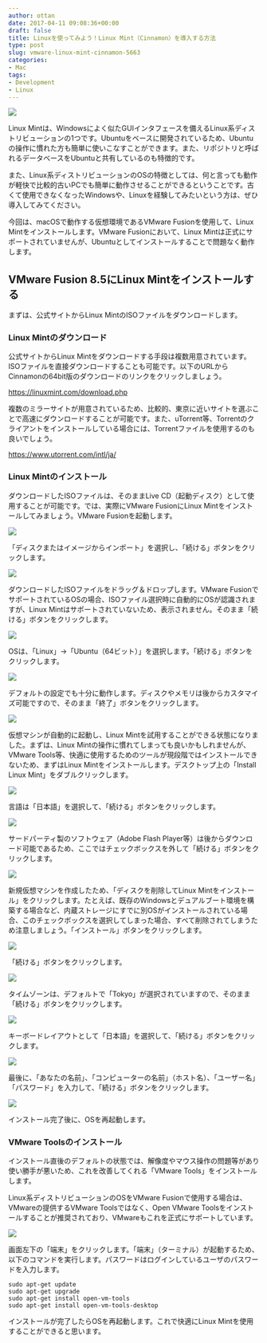 ```yaml
---
author: ottan
date: 2017-04-11 09:08:36+00:00
draft: false
title: Linuxを使ってみよう！Linux Mint（Cinnamon）を導入する方法
type: post
slug: vmware-linux-mint-cinnamon-5663
categories:
- Mac
tags:
- Development
- Linux
---
```


![](/uploads/2017/04/170411-58ec97c0c5d9c.jpg)

Linux Mintは、Windowsによく似たGUIインタフェースを備えるLinux系ディストリビューションの1つです。Ubuntuをベースに開発されているため、Ubuntuの操作に慣れた方も簡単に使いこなすことができます。また、リポジトリと呼ばれるデータベースをUbuntuと共有しているのも特徴的です。

また、Linux系ディストリビューションのOSの特徴としては、何と言っても動作が軽快で比較的古いPCでも簡単に動作させることができるということです。古くて使用できなくなったWindowsや、Linuxを経験してみたいという方は、ぜひ導入してみてください。

今回は、macOSで動作する仮想環境であるVMware Fusionを使用して、Linux Mintをインストールします。VMware Fusionにおいて、Linux Mintは正式にサポートされていませんが、Ubuntuとしてインストールすることで問題なく動作します。

## VMware Fusion 8.5にLinux Mintをインストールする

まずは、公式サイトからLinux MintのISOファイルをダウンロードします。

### Linux Mintのダウンロード

公式サイトからLinux Mintをダウンロードする手段は複数用意されています。ISOファイルを直接ダウンロードすることも可能です。以下のURLからCinnamonの64bit版のダウンロードのリンクをクリックしましょう。

<https://linuxmint.com/download.php>

複数のミラーサイトが用意されているため、比較的、東京に近いサイトを選ぶことで高速にダウンロードすることが可能です。また、uTorrent等、Torrentのクライアントをインストールしている場合には、Torrentファイルを使用するのも良いでしょう。

<https://www.utorrent.com/intl/ja/>

### Linux Mintのインストール

ダウンロードしたISOファイルは、そのままLive CD（起動ディスク）として使用することが可能です。では、実際にVMware FusionにLinux Mintをインストールしてみましょう。VMware Fusionを起動します。

![](/uploads/2017/04/170411-58ec97ca9645e.png)

「ディスクまたはイメージからインポート」を選択し、「続ける」ボタンをクリックします。

![](/uploads/2017/04/170411-58ec97d09ba9e.png)

ダウンロードしたISOファイルをドラッグ＆ドロップします。VMware FusionでサポートされているOSの場合、ISOファイル選択時に自動的にOSが認識されますが、Linux Mintはサポートされていないため、表示されません。そのまま「続ける」ボタンをクリックします。

![](/uploads/2017/04/170411-58ec97d68865c.png)

OSは、「Linux」→「Ubuntu（64ビット）」を選択します。「続ける」ボタンをクリックします。

![](/uploads/2017/04/170411-58ec97dcca54f.png)

デフォルトの設定でも十分に動作します。ディスクやメモリは後からカスタマイズ可能ですので、そのまま「終了」ボタンをクリックします。

![](/uploads/2017/04/170411-58ec97e43c825.png)

仮想マシンが自動的に起動し、Linux Mintを試用することができる状態になりました。まずは、Linux Mintの操作に慣れてしまっても良いかもしれませんが、VMware Tools等、快適に使用するためのツールが現段階ではインストールできないため、まずはLinux Mintをインストールします。デスクトップ上の「Install Linux Mint」をダブルクリックします。

![](/uploads/2017/04/170411-58ec97ea25174.png)

言語は「日本語」を選択して、「続ける」ボタンをクリックします。

![](/uploads/2017/04/170411-58ec97ef81e1a.png)

サードパーティ製のソフトウェア（Adobe Flash Player等）は後からダウンロード可能であるため、ここではチェックボックスを外して「続ける」ボタンをクリックします。

![](/uploads/2017/04/170411-58ec97f6d0459.png)

新規仮想マシンを作成したため、「ディスクを削除してLinux Mintをインストール」をクリックします。たとえば、既存のWindowsとデュアルブート環境を構築する場合など、内蔵ストレージにすでに別OSがインストールされている場合、このチェックボックスを選択してしまった場合、すべて削除されてしまうため注意しましょう。「インストール」ボタンをクリックします。

![](/uploads/2017/04/170411-58ec97fe246b7.png)

「続ける」ボタンをクリックします。

![](/uploads/2017/04/170411-58ec9806be802.png)

タイムゾーンは、デフォルトで「Tokyo」が選択されていますので、そのまま「続ける」ボタンをクリックします。

![](/uploads/2017/04/170411-58ec980d97752.png)

キーボードレイアウトとして「日本語」を選択して、「続ける」ボタンをクリックします。

![](/uploads/2017/04/170411-58ec98147934a.png)

最後に、「あなたの名前」、「コンピューターの名前」（ホスト名）、「ユーザー名」「パスワード」を入力して、「続ける」ボタンをクリックします。

![](/uploads/2017/04/170411-58ec981d0b200.png)

インストール完了後に、OSを再起動します。

### VMware Toolsのインストール

インストール直後のデフォルトの状態では、解像度やマウス操作の問題等があり使い勝手が悪いため、これを改善してくれる「VMware Tools」をインストールします。

Linux系ディストリビューションのOSをVMware Fusionで使用する場合は、VMwareの提供するVMware Toolsではなく、Open VMware Toolsをインストールすることが推奨されており、VMwareもこれを正式にサポートしています。

![](/uploads/2017/04/170411-58ec982535633.png)

画面左下の「端末」をクリックします。「端末」（ターミナル）が起動するため、以下のコマンドを実行します。パスワードはログインしているユーザのパスワードを入力します。

    sudo apt-get update
    sudo apt-get upgrade
    sudo apt-get install open-vm-tools
    sudo apt-get install open-vm-tools-desktop

インストールが完了したらOSを再起動します。これで快適にLinux Mintを使用することができると思います。
